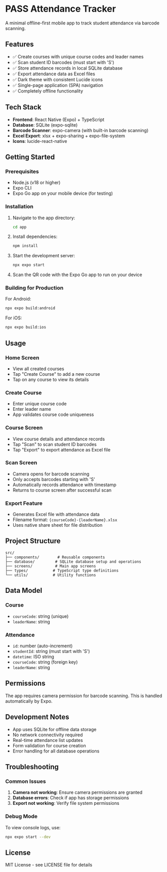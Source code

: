 # PASS Attendance Tracker

A minimal offline-first mobile app to track student attendance via barcode scanning.

## Features

- ✅ Create courses with unique course codes and leader names
- ✅ Scan student ID barcodes (must start with 'S')
- ✅ Store attendance records in local SQLite database
- ✅ Export attendance data as Excel files
- ✅ Dark theme with consistent Lucide icons
- ✅ Single-page application (SPA) navigation
- ✅ Completely offline functionality

## Tech Stack

- **Frontend**: React Native (Expo) + TypeScript
- **Database**: SQLite (expo-sqlite)
- **Barcode Scanner**: expo-camera (with built-in barcode scanning)
- **Excel Export**: xlsx + expo-sharing + expo-file-system
- **Icons**: lucide-react-native

## Getting Started

### Prerequisites

- Node.js (v18 or higher)
- Expo CLI
- Expo Go app on your mobile device (for testing)

### Installation

1. Navigate to the app directory:
   ```bash
   cd app
   ```

2. Install dependencies:
   ```bash
   npm install
   ```

3. Start the development server:
   ```bash
   npx expo start
   ```

4. Scan the QR code with the Expo Go app to run on your device

### Building for Production

For Android:
```bash
npx expo build:android
```

For iOS:
```bash
npx expo build:ios
```

## Usage

### Home Screen
- View all created courses
- Tap "Create Course" to add a new course
- Tap on any course to view its details

### Create Course
- Enter unique course code
- Enter leader name
- App validates course code uniqueness

### Course Screen
- View course details and attendance records
- Tap "Scan" to scan student ID barcodes
- Tap "Export" to export attendance as Excel file

### Scan Screen
- Camera opens for barcode scanning
- Only accepts barcodes starting with 'S'
- Automatically records attendance with timestamp
- Returns to course screen after successful scan

### Export Feature
- Generates Excel file with attendance data
- Filename format: `{courseCode}-{leaderName}.xlsx`
- Uses native share sheet for file distribution

## Project Structure

```
src/
├── components/        # Reusable components
├── database/         # SQLite database setup and operations
├── screens/          # Main app screens
├── types/           # TypeScript type definitions
└── utils/           # Utility functions
```

## Data Model

### Course
- `courseCode`: string (unique)
- `leaderName`: string

### Attendance
- `id`: number (auto-increment)
- `studentId`: string (must start with 'S')
- `datetime`: ISO string
- `courseCode`: string (foreign key)
- `leaderName`: string

## Permissions

The app requires camera permission for barcode scanning. This is handled automatically by Expo.

## Development Notes

- App uses SQLite for offline data storage
- No network connectivity required
- Real-time attendance list updates
- Form validation for course creation
- Error handling for all database operations

## Troubleshooting

### Common Issues

1. **Camera not working**: Ensure camera permissions are granted
2. **Database errors**: Check if app has storage permissions
3. **Export not working**: Verify file system permissions

### Debug Mode

To view console logs, use:
```bash
npx expo start --dev
```

## License

MIT License - see LICENSE file for details
